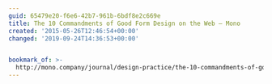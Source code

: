 ```yaml
---
guid: 65479e20-f6e6-42b7-961b-6bdf8e2c669e
title: The 10 Commandments of Good Form Design on the Web – Mono
created: '2015-05-26T12:46:54+00:00'
changed: '2019-09-24T14:36:53+00:00'


bookmark_of: >-
  http://mono.company/journal/design-practice/the-10-commandments-of-good-form-design-on-the-web/
---
```




